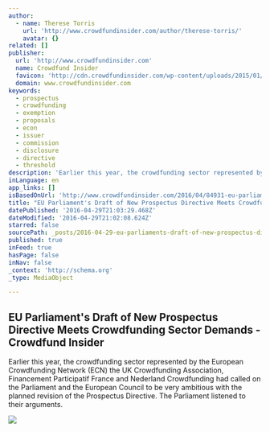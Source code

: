 ```yaml
---
author:
  - name: Therese Torris
    url: 'http://www.crowdfundinsider.com/author/therese-torris/'
    avatar: {}
related: []
publisher:
  url: 'http://www.crowdfundinsider.com'
  name: Crowdfund Insider
  favicon: 'http://cdn.crowdfundinsider.com/wp-content/uploads/2015/01/Crowdfund-Insider-Logo-54b72a2fv1_site_icon-32x32.png'
  domain: www.crowdfundinsider.com
keywords:
  - prospectus
  - crowdfunding
  - exemption
  - proposals
  - econ
  - issuer
  - commission
  - disclosure
  - directive
  - threshold
description: 'Earlier this year, the crowdfunding sector represented by the European Crowdfunding Network (ECN) the UK Crowdfunding Association, Financement Participatif France and Nederland Crowdfunding had called on the Parliament and the European Council to be very ambitious with the planned revision of the Prospectus Directive. The Parliament listened to their arguments.'
inLanguage: en
app_links: []
isBasedOnUrl: 'http://www.crowdfundinsider.com/2016/04/84931-eu-parliaments-draft-of-new-prospectus-directive-meets-crowdfunding-sector-demands/'
title: "EU Parliament's Draft of New Prospectus Directive Meets Crowdfunding Sector Demands - Crowdfund Insider"
datePublished: '2016-04-29T21:03:29.468Z'
dateModified: '2016-04-29T21:02:08.624Z'
starred: false
sourcePath: _posts/2016-04-29-eu-parliaments-draft-of-new-prospectus-directive-meets-crow.md
published: true
inFeed: true
hasPage: false
inNav: false
_context: 'http://schema.org'
_type: MediaObject

---
```

<article style=""><h1>EU Parliament's Draft of New Prospectus Directive Meets Crowdfunding Sector Demands - Crowdfund Insider</h1><p>Earlier this year, the crowdfunding sector represented by the European Crowdfunding Network (ECN) the UK Crowdfunding Association, Financement Participatif France and Nederland Crowdfunding had called on the Parliament and the European Council to be very ambitious with the planned revision of the Prospectus Directive. The Parliament listened to their arguments.</p><img src="http://www.crowdfundinsider.com/wp-content/uploads/2016/04/Money-UK-Europe-Euros-Pounds.png" /></article>